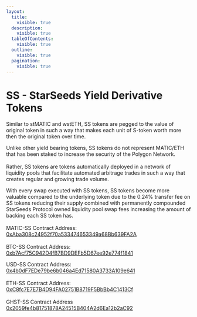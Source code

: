 ```yaml
---
layout:
  title:
    visible: true
  description:
    visible: true
  tableOfContents:
    visible: true
  outline:
    visible: true
  pagination:
    visible: true
---
```


# SS - StarSeeds Yield Derivative Tokens

Similar to stMATIC and wstETH, SS tokens are pegged to the value of original token in such a way that makes each unit of S-token worth more then the original token over time.

Unlike other yield bearing tokens, SS tokens do not represent MATIC/ETH that has been staked to increase the security of the Polygon Network. \
\
Rather, SS tokens are tokens automatically deployed in a network of liquidity pools that facilitate automated arbitrage trades in such a way that creates regular and growing trade volume.

With every swap executed with SS tokens, SS tokens become more valuable compared to the underlying token due to the 0.24% transfer fee on SS tokens reducing their supply combined with permanently compounded StarSeeds Protocol owned liquidity pool swap fees increasing the amount of backing each SS token has. \
\
MATIC-SS Contract Address: [0xAba308c24952f70a533474653349a68Bb639FA2A](https://polygonscan.com/token/0xaba308c24952f70a533474653349a68bb639fa2a)\
\
BTC-SS Contract Address:\
[0xb7Acf75C942D4fB7BD9DEFb5D67ee92e774f1841](https://polygonscan.com/token/0xb7acf75c942d4fb7bd9defb5d67ee92e774f1841)

USD-SS Contract Address:\
[0x4b0dF7EDe79be6b046a4Ed71580A3733A109e641](https://polygonscan.com/token/0x4b0df7ede79be6b046a4ed71580a3733a109e641)\
\
ETH-SS Contract Address:\
[0xC8fc7E7E7B4D94FA02751B8719F5BbBb4C1413Cf](https://polygonscan.com/token/0xc8fc7e7e7b4d94fa02751b8719f5bbbb4c1413cf/)\
\
GHST-SS Contract Address\
[0x2059fe4b81751878A24515B404A2d6Ea12b2aC92](https://polygonscan.com/token/0x2059fe4b81751878a24515b404a2d6ea12b2ac92)
